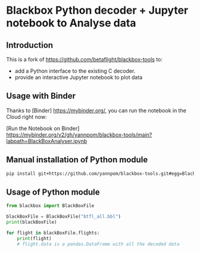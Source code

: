 # Blackbox Python decoder + Jupyter notebook to Analyse data

## Introduction

This is a fork of <https://github.com/betaflight/blackbox-tools> to:
- add a Python interface to the existing C decoder.
- provide an interactive Jupyter notebook to plot data

## Usage with Binder

Thanks to [Binder] <https://mybinder.org/>, you can run the notebook in the Cloud right now:

[Run the Notebook on Binder] <https://mybinder.org/v2/gh/yannpom/blackbox-tools/main?labpath=BlackBoxAnalyser.ipynb>

## Manual installation of Python module

```bash
pip install git+https://github.com/yannpom/blackbox-tools.git#egg=BlackBoxDecoder
```

## Usage of Python module

```python
from blackbox import BlackBoxFile

blackBoxFile = BlackBoxFile("btfl_all.bbl")
print(blackBoxFile)

for flight in blackBoxFile.flights:
    print(flight)
    # flight.data is a pandas.DataFrame with all the decoded data
```
